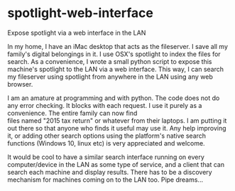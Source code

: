 # spotlight-web-interface
Expose spotlight via a web interface in the LAN

In my home, I have an iMac desktop that acts as the fileserver. I save all my family's digital 
belongings in it. I use OSX's spotlight to index the files for search. As a convenience, I wrote a small 
python script to expose this machine's spotlight to the LAN via a web interface. This way, I can 
search my fileserver using spotlight from anywhere in the LAN using any web browser.

I am an amature at programming and with python. The code does not do any error checking. It 
blocks with each request. I use it purely as a convenience. The entire family can now find  
files named "2015 tax return" or whatever from their laptops. I am putting it out there so that
anyone who finds it useful may use it. Any help improving it, or adding other search options using
the platform's native search functions (Windows 10, linux etc) is very appreciated and welcome.

It would be cool to have a similar search interface running on every computer/device in the LAN as some 
type of service, and a client that can search each machine and display results. There has to be a 
discovery mechanism for machines coming on to the LAN too. Pipe dreams...
